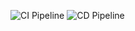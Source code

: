 ![CI Pipeline](https://github.com/JuusoHeikkinen02/StudentManagementDemo/actions/workflows/ci.yml/badge.svg)
![CD Pipeline](https://github.com/JuusoHeikkinen02/StudentManagementDemo/actions/workflows/cd.yml/badge.svg)
